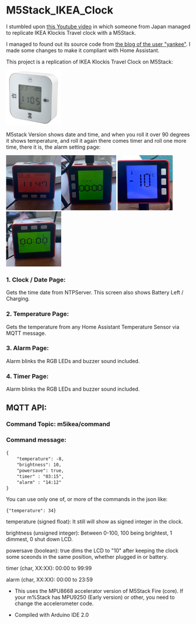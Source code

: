 # M5Stack_IKEA_Clock

I stumbled upon [this Youtube video](https://www.youtube.com/watch?v=JJF_fdYlb9Y) in which someone from Japan managed to replicate IKEA Klockis Travel clock with a M5Stack. 

I managed to found out its source code from [the blog of the user "yankee"](https://qiita.com/yankee/items/1591724d8a2722951c7e#%E3%82%A2%E3%83%A9%E3%83%BC%E3%83%A0%E6%A9%9F%E8%83%BD). I made some changes to make it compliant with Home Assistant.

This project is a replication of IKEA Klockis Travel Clock on M5Stack:

<img src="images/Klockis.jpg" width="150" height="150">

M5stack Version shows date and time, and when you roll it over 90 degrees it shows temperature, and roll it again there comes timer and roll one more time, there it is, the alarm setting page:

<img src="images/IMG_3744.jpeg" width="150" height="150"><img src="images/IMG_3745.jpeg" width="150" height="150">
<img src="images/IMG_3751.jpeg" width="150" height="150"><img src="images/IMG_3746.jpeg" width="150" height="150">

### 1. Clock / Date Page: 

Gets the time date from NTPServer. This screen also shows Battery Left / Charging.

### 2. Temperature Page: 

Gets the temperature from any Home Assistant Temperature Sensor via MQTT message.

### 3. Alarm Page: 

Alarm blinks the RGB LEDs and buzzer sound included.

### 4. Timer Page: 

Alarm blinks the RGB LEDs and buzzer sound included.

## MQTT API:

### Command Topic: m5ikea/command

### Command message:

```
{
    "temperature": -8,
    "brightness": 10,
    "powersave": true,
    "timer" : "03:15",
    "alarm" : "14:12"    
}
```

You can use only one of, or more of the commands in the json like:

```
{"temperature": 34}
```

temperature (signed float): It still will show as signed integer in the clock.

brightness (unsigned integer): Between 0-100, 100 being brightest, 1 dimmest, 0 shut down LCD.

powersave (boolean): true dims the LCD to "10" after keeping the clock some sceonds in the same position, whether plugged in or battery.

timer (char, XX:XX): 00:00 to 99:99

alarm (char, XX:XX): 00:00 to 23:59

* This uses the MPU8668 accelerator version of M5Stack Fire (core). If your m%Stack has MPU9250 (Early version) or other, you need to change the accelerometer code.

* Compiled with Arduino IDE 2.0

